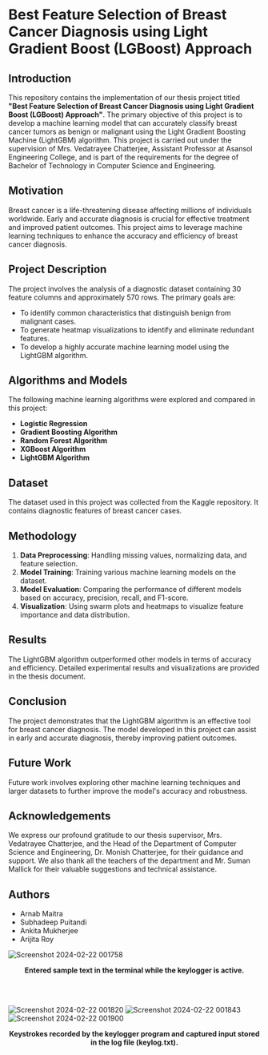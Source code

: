 # Best Feature Selection of Breast Cancer Diagnosis using Light Gradient Boost (LGBoost) Approach

## Introduction

This repository contains the implementation of our thesis project titled **"Best Feature Selection of Breast Cancer Diagnosis using Light Gradient Boost (LGBoost) Approach"**. The primary objective of this project is to develop a machine learning model that can accurately classify breast cancer tumors as benign or malignant using the Light Gradient Boosting Machine (LightGBM) algorithm. This project is carried out under the supervision of Mrs. Vedatrayee Chatterjee, Assistant Professor at Asansol Engineering College, and is part of the requirements for the degree of Bachelor of Technology in Computer Science and Engineering.

## Motivation

Breast cancer is a life-threatening disease affecting millions of individuals worldwide. Early and accurate diagnosis is crucial for effective treatment and improved patient outcomes. This project aims to leverage machine learning techniques to enhance the accuracy and efficiency of breast cancer diagnosis.

## Project Description

The project involves the analysis of a diagnostic dataset containing 30 feature columns and approximately 570 rows. The primary goals are:
- To identify common characteristics that distinguish benign from malignant cases.
- To generate heatmap visualizations to identify and eliminate redundant features.
- To develop a highly accurate machine learning model using the LightGBM algorithm.

## Algorithms and Models

The following machine learning algorithms were explored and compared in this project:
- **Logistic Regression**
- **Gradient Boosting Algorithm**
- **Random Forest Algorithm**
- **XGBoost Algorithm**
- **LightGBM Algorithm**

## Dataset

The dataset used in this project was collected from the Kaggle repository. It contains diagnostic features of breast cancer cases.

## Methodology

1. **Data Preprocessing**: Handling missing values, normalizing data, and feature selection.
2. **Model Training**: Training various machine learning models on the dataset.
3. **Model Evaluation**: Comparing the performance of different models based on accuracy, precision, recall, and F1-score.
4. **Visualization**: Using swarm plots and heatmaps to visualize feature importance and data distribution.

## Results

The LightGBM algorithm outperformed other models in terms of accuracy and efficiency. Detailed experimental results and visualizations are provided in the thesis document.

## Conclusion

The project demonstrates that the LightGBM algorithm is an effective tool for breast cancer diagnosis. The model developed in this project can assist in early and accurate diagnosis, thereby improving patient outcomes.

## Future Work

Future work involves exploring other machine learning techniques and larger datasets to further improve the model's accuracy and robustness.

## Acknowledgements

We express our profound gratitude to our thesis supervisor, Mrs. Vedatrayee Chatterjee, and the Head of the Department of Computer Science and Engineering, Dr. Monish Chatterjee, for their guidance and support. We also thank all the teachers of the department and Mr. Suman Mallick for their valuable suggestions and technical assistance.

## Authors

- Arnab Maitra
- Subhadeep Puitandi
- Ankita Mukherjee
- Arijita Roy

![Screenshot 2024-02-22 001758](https://github.com/arnab-maitra/Keylogger/assets/88264132/1cca1f6d-d64b-4fe9-9b99-736107506358)
<b><p align="center">Entered sample text in the terminal while the keylogger is active.</p></b>

<br></br>

![Screenshot 2024-02-22 001820](https://github.com/arnab-maitra/Keylogger/assets/88264132/807205c1-a643-4f3e-bad0-888a4643f2a8)
![Screenshot 2024-02-22 001843](https://github.com/arnab-maitra/Keylogger/assets/88264132/a179ea84-f5e6-4fd7-831f-57cc4209a13f)
![Screenshot 2024-02-22 001900](https://github.com/arnab-maitra/Keylogger/assets/88264132/4c009ea2-d950-499d-8bbf-b3335fc35f78)
<b><p align="center">Keystrokes recorded by the keylogger program and captured input stored in the log file (keylog.txt).</p></b>
